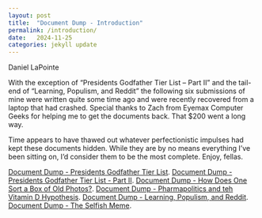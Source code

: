 ```yaml
---
layout: post
title:  "Document Dump - Introduction"
permalink: /introduction/
date:   2024-11-25
categories: jekyll update
---
```


Daniel LaPointe

With the exception of “Presidents Godfather Tier List – Part II” and the tail-end of “Learning, Populism, and Reddit” the following six submissions of mine were written quite some time ago and were recently recovered from a laptop that had crashed. Special thanks to Zach from Eyemax Computer Geeks for helping me to get the documents back. That $200 went a long way.

Time appears to have thawed out whatever perfectionistic impulses had kept these documents hidden. While they are by no means everything I’ve been sitting on, I’d consider them to be the most complete. Enjoy, fellas.

[Document Dump - Presidents Godfather Tier List](https://www.stim.blog/tier/).
[Document Dump - Presidents Godfather Tier List - Part II](https://www.stim.blog/tierii/).
[Document Dump - How Does One Sort a Box of Old Photos?](https://www.stim.blog/photos/).
[Document Dump - Pharmapolitics and teh Vitamin D Hypothesis](https://www.stim.blog/pharma/).
[Document Dump - Learning, Populism, and Reddit](https://www.stim.blog/reddit/).
[Document Dump - The Selfish Meme](https://www.stim.blog/meme/).
